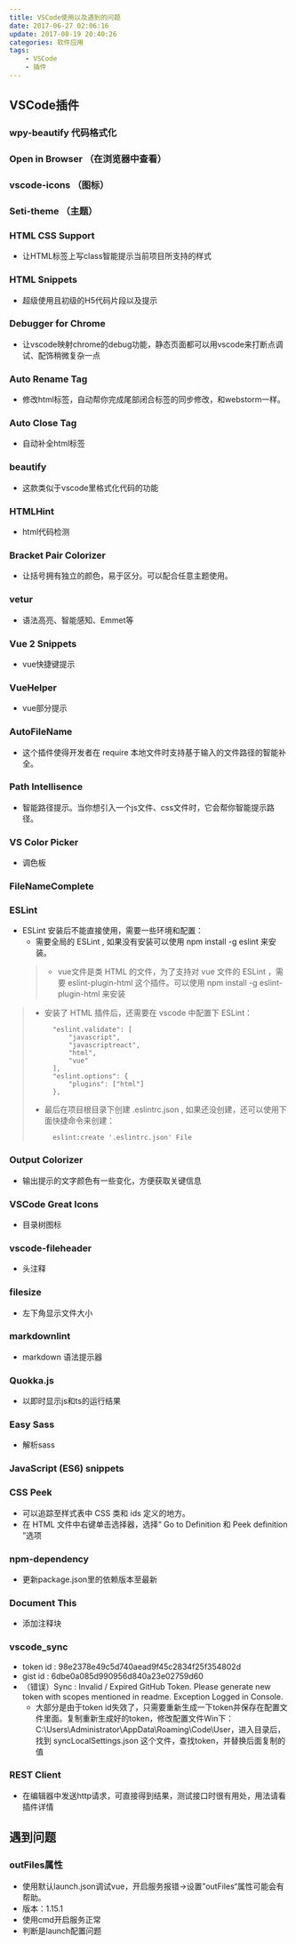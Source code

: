 ```yaml
---
title: VSCode使用以及遇到的问题
date: 2017-06-27 02:06:16
update: 2017-08-19 20:40:26
categories: 软件应用
tags: 
    - VSCode
    - 插件
---
```

## VSCode插件

### wpy-beautify 代码格式化

### Open in Browser （在浏览器中查看）

### vscode-icons （图标）

### Seti-theme （主题）

### HTML CSS Support

- 让HTML标签上写class智能提示当前项目所支持的样式

### HTML Snippets

- 超级使用且初级的H5代码片段以及提示

### Debugger for Chrome

- 让vscode映射chrome的debug功能，静态页面都可以用vscode来打断点调试、配饰稍微复杂一点

### Auto Rename Tag

- 修改html标签，自动帮你完成尾部闭合标签的同步修改，和webstorm一样。

### Auto Close Tag

- 自动补全html标签

### beautify

- 这款类似于vscode里格式化代码的功能

### HTMLHint

- html代码检测

### Bracket Pair Colorizer

- 让括号拥有独立的颜色，易于区分。可以配合任意主题使用。

### vetur

- 语法高亮、智能感知、Emmet等

### Vue 2 Snippets

- vue快捷键提示

### VueHelper

- vue部分提示

### AutoFileName

- 这个插件使得开发者在 require 本地文件时支持基于输入的文件路径的智能补全。

### Path Intellisence

- 智能路径提示。当你想引入一个js文件、css文件时，它会帮你智能提示路径。

### VS Color Picker

- 调色板

### FileNameComplete

### ESLint

- ESLint 安装后不能直接使用，需要一些环境和配置：
	- 需要全局的 ESLint , 如果没有安装可以使用 npm install -g eslint 来安装。
	> - vue文件是类 HTML 的文件，为了支持对 vue 文件的 ESLint ，需要 eslint-plugin-html 这个插件。可以使用 npm install -g eslint-plugin-html 来安装
> 	- 安装了 HTML 插件后，还需要在 vscode 中配置下 ESLint：
> 
> 			"eslint.validate": [
> 		        "javascript",
> 		        "javascriptreact",
> 		        "html",
> 		        "vue"
> 		    ],
> 		    "eslint.options": {
> 		        "plugins": ["html"]
> 		    },
> 	- 最后在项目根目录下创建 .eslintrc.json , 如果还没创建，还可以使用下面快捷命令来创建：
> 		
> 			eslint:create '.eslintrc.json' File

### Output Colorizer

- 输出提示的文字颜色有一些变化，方便获取关键信息

### VSCode Great Icons

- 目录树图标

### vscode-fileheader

- 头注释

### filesize

- 左下角显示文件大小

### markdownlint

- markdown 语法提示器

### Quokka.js

- 以即时显示js和ts的运行结果

### Easy Sass

- 解析sass

### JavaScript (ES6) snippets

### CSS Peek

- 可以追踪至样式表中 CSS 类和 ids 定义的地方。
- 在 HTML 文件中右键单击选择器，选择“ Go to Definition 和 Peek definition ”选项

### npm-dependency

- 更新package.json里的依赖版本至最新

### Document This

- 添加注释块

### vscode_sync

- token id : 98e2378e49c5d740aead9f45c2834f25f354802d
- gist id : 6dbe0a085d990956d840a23e02759d60
- （错误）Sync : Invalid / Expired GitHub Token. Please generate new token with scopes mentioned in readme. Exception Logged in Console.  
	- 大部分是由于token id失效了，只需要重新生成一下token并保存在配置文件里面。复制重新生成好的token，修改配置文件Win下：C:\Users\Administrator\AppData\Roaming\Code\User，进入目录后，找到 syncLocalSettings.json 这个文件，查找token，并替换后面复制的值

### REST Client

- 在编辑器中发送http请求，可直接得到结果，测试接口时很有用处，用法请看插件详情

## 遇到问题
### outFiles属性
- 使用默认launch.json调试vue，开启服务报错->设置”outFiles“属性可能会有帮助。
- 版本：1.15.1
- 使用cmd开启服务正常
- 判断是launch配置问题
